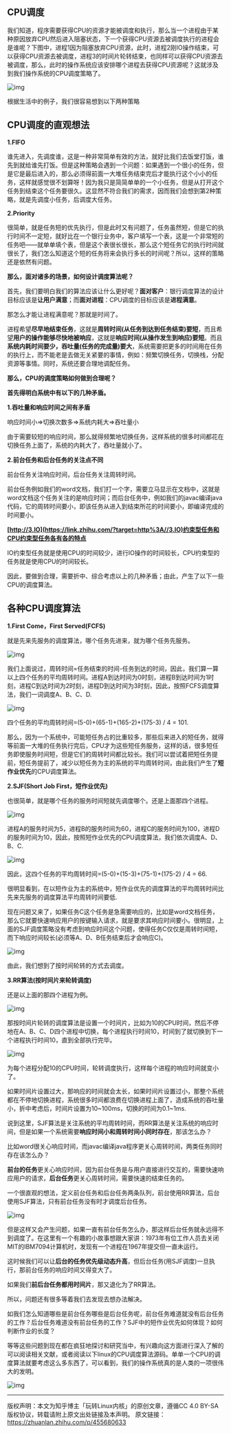 ## CPU调度

我们知道，程序需要获得CPU的资源才能被调度和执行，那么当一个进程由于某种原因放弃CPU然后进入阻塞状态，下一个获得CPU资源去被调度执行的进程会是谁呢？下图中，进程1因为阻塞放弃CPU资源，此时，进程2刚IO操作结束，可以获得CPU资源去被调度，进程3的时间片轮转结束，也同样可以获得CPU资源去被调度，那么，此时的操作系统应该安排哪个进程去获得CPU资源呢？这就涉及到我们操作系统的CPU调度策略了。

![img](https://pic3.zhimg.com/80/v2-df827b93d79b11b04e623bf5e249bbe6_720w.webp)

根据生活中的例子，我们很容易想到以下两种策略

## CPU调度的直观想法

**1.FIFO**

谁先进入，先调度谁，这是一种非常简单有效的方法，就好比我们去饭堂打饭，谁先到就给谁先打饭。但是这种策略会遇到一个问题：如果遇到一个很小的任务，但是它是最后进入的，那么必须得前面一大堆任务结束完后才能执行这个小小的任务，这样就感觉很不划算呀！因为我只是简简单单的一个小任务，但是从打开这个任务到结束这个任务要很久。这显然不符合我们的需求，因而我们会想到第2种策略，就是先调度小任务，后调度大任务。

**2.Priority**

很简单，就是任务短的优先执行，但是此时又有问题了，任务虽然短，但是它的执行时间不一定短，就好比在一个银行业务中，客户填写一个表，这是一个非常短的任务吧——就单单填个表，但是这个表很长很长，那么这个短任务它的执行时间就很长了，我们怎么知道这个短的任务将来会执行多长的时间呢？所以，这样的策略还是依然有问题。

**那么，面对诸多的场景，如何设计调度算法呢？**

首先，我们要明白我们的算法应该让什么更好呢？**面对客户**：银行调度算法的设计目标应该是**让用户满意**；而**面对进程**：CPU调度的目标应该是**进程满意**。

那怎么才能让进程满意呢？那就是时间了。

进程希望**尽早地结束任务**，这就是**周转时间(从任务到达到任务结束)要短**，而且希望**用户的操作能够尽快地被响应**，这就是**响应时间(从操作发生到响应)要短**。而且**系统内耗时间要少，吞吐量(任务的完成量)要大**，系统需要把更多的时间用在任务的执行上，而不能老是去做无关紧要的事情，例如：频繁切换任务，切换栈，分配资源等事情。同时，系统还要合理地调配任务。

**那么，CPU的调度策略如何做到合理呢？**

**首先得明白系统中有以下的几种矛盾。**

**1.吞吐量和响应时间之间有矛盾**

响应时间小=>切换次数多=>系统内耗大=>吞吐量小

由于需要较短的响应时间，那么就得频繁地切换任务，这样系统的很多时间都花在切换任务上面了，系统的内耗大了，吞吐量就小了。

**2.前台任务和后台任务的关注点不同**

前台任务关注响应时间，后台任务关注周转时间。

前台任务例如我们的word文档，我们打一个字，需要立马显示在文档中，这就是word文档这个任务关注的是响应时间；而后台任务中，例如我们的javac编译java代码，它的周转时间要小，即该任务从进入到结束所花的时间要小，即编译完成的时间要小。

**[http://3.IO](https://link.zhihu.com/?target=http%3A//3.IO)约束型任务和CPU约束型任务各有各的特点**

IO约束型任务就是使用CPU的时间较少，进行IO操作的时间较长，CPU约束型的任务就是使用CPU的时间较长。

因此，要做到合理，需要折中、综合考虑以上的几种矛盾；由此，产生了以下一些CPU的调度算法。

## 各种CPU调度算法

**1.First Come，First Served(FCFS)**

就是先来先服务的调度算法，哪个任务先进来，就为哪个任务先服务。

![img](https://pic3.zhimg.com/80/v2-c17f86b7333dfaafcb0f6e06e380c3da_720w.webp)

我们上面说过，周转时间=任务结束的时间-任务到达的时间，因此，我们算一算以上四个任务的平均周转时间。进程A到达时间为0时刻，进程B到达时间为1时刻，进程C到达时间为2时刻，进程D到达时间为3时刻，因此，按照FCFS调度算法，我们一词调度A、B、C、D.

![img](https://pic4.zhimg.com/80/v2-6ec4a1806d2db7bf0942d8b2f535dd3b_720w.webp)

四个任务的平均周转时间=(5-0)+(65-1)+(165-2)+(175-3) / 4 = 101.

那么，因为一个系统中，可能短任务占的比重较多，那些后来进入的短任务，就得等前面一大堆的任务执行完后，CPU才为这些短任务服务，这样的话，很多短任务即使服务时间短，但是它们的周转时间都比较长。我们可以尝试着把短任务提前，短任务提前了，减少以短任务为主的系统的平均周转时间，由此我们产生了**短作业优先**的CPU调度算法。

**2.SJF(Short Job First，短作业优先)**

也很简单，就是哪个任务的服务时间短就先调度哪个。还是上面那四个进程。

![img](https://pic4.zhimg.com/80/v2-9c0dadb64472ec2f57d9152ed473ae33_720w.webp)

进程A的服务时间为5，进程B的服务时间为60，进程C的服务时间为100，进程D的服务时间为10，因此，按照短作业优先的CPU调度算法，我们依次调度A、D、B、C.

![img](https://pic4.zhimg.com/80/v2-6ddb54fc7a3b24551bed20d1e63686ef_720w.webp)

因此，这四个任务的平均周转时间=(5-0)+(15-3)+(75-1)+(175-2) / 4 = 66.

很明显看到，在以短作业为主的系统中，短作业优先的调度算法的平均周转时间比先来先服务的调度算法平均周转时间要低.

现在问题又来了，如果任务C这个任务是急需要响应的，比如是word文档任务，那么它就要快速响应用户的按键输入请求，就是要求其响应时间要小。很明显，上面的SJF调度策略没有考虑到响应时间这个问题，使得任务C仅仅是周转时间短，而下响应时间较长(必须等A、D、B任务结束后才会响应C)。

![img](https://pic1.zhimg.com/80/v2-1f2d24356758eb90be07851e2d81441c_720w.webp)

由此，我们想到了按时间轮转的方式去调度。

**3.RR算法(按时间片来轮转调度)**

还是以上面的那四个进程为例。

![img](https://pic4.zhimg.com/80/v2-9c0dadb64472ec2f57d9152ed473ae33_720w.webp)

那按时间片轮转的调度算法是设置一个时间片，比如为10的CPU时间，然后不停地在A、B、C、D四个进程中切换，每个进程执行时间10，时间到了就切换到下一个进程执行时间10，直到全部执行完毕。

![img](https://pic1.zhimg.com/80/v2-69e018255654b4ffeb6156c51f9d8a04_720w.webp)

为每个进程分配10的CPU时间，轮转调度执行，这样每个进程的响应时间就变小了。

如果时间片设置过大，那响应的时间就会太长，如果时间片设置过小，那整个系统都在不停地切换进程，系统很多时间都浪费在切换进程上面了，造成系统的吞吐量小，折中考虑后，时间片设置为10~100ms，切换的时间为0.1~1ms.

说到这里，SJF算法是关注系统的平均周转时间，而RR算法是关注系统的响应时间，但是如果一个系统需要**响应时间小和周转时间小同时存在**，那该怎么办？

比如word很关心响应时间，而javac编译java程序更关心周转时间，两类任务同时存在该怎么办？

**前台的任务**更关心响应时间，因为前台任务是与用户直接进行交互的，需要快速响应用户的请求，**后台任务**更关心周转时间，需要快速的结束任务的。

一个很直观的想法，定义前台任务和后台任务两条队列，前台使用RR算法，后台使用SJF算法，只有前台任务没有时才调度后台任务。

![img](https://pic2.zhimg.com/80/v2-e5e15a3f91fe33a536a6ba7428f39e09_720w.webp)

但是这样又会产生问题，如果一直有前台任务怎么办，那这样后台任务就永远得不到调度了。在这里有一个有趣的小故事想跟大家讲：1973年有位工作人员去关闭MIT的IBM7094计算机时，发现有一个进程在1967年提交但一直未运行。

这时候我们可以让**后台的任务优先级动态升高**，但后台任务(用SJF调度)一旦执行，那前台任务的响应时间又得变大了。

如果我们**前后台任务都用时间片**，那又退化为了RR算法。

所以，问题还有很多等着我们去发现去想办法解决。

如我们怎么知道哪些是前台任务哪些是后台任务呢，前台任务难道就没有后台任务的工作？后台任务难道没有前台任务的工作？SJF中的短作业优先如何体现？如何判断作业的长度？

等等这些问题到现在都在疯狂地探讨和研究当中，有兴趣向这方面进行深入了解的可以阅读相关文献，或者阅读以下linux的CPU调度算法源码。单单一个CPU的调度算法就要考虑这么多东西了，可以看到，我们的操作系统真的是人类的一项很伟大的发明。

![img](https://pic1.zhimg.com/80/v2-dc106588ddbb32b1d11c323edd1e83f0_720w.webp)

----

版权声明：本文为知乎博主「玩转Linux内核」的原创文章，遵循CC 4.0 BY-SA版权协议，转载请附上原文出处链接及本声明。
原文链接：https://zhuanlan.zhihu.com/p/455680633